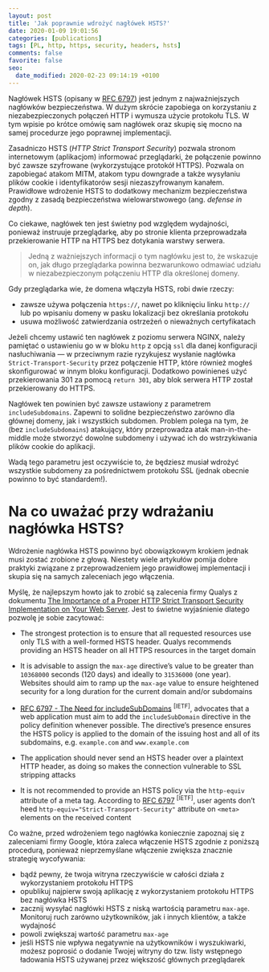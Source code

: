 ```yaml
---
layout: post
title: 'Jak poprawnie wdrożyć nagłówek HSTS?'
date: 2020-01-09 19:01:56
categories: [publications]
tags: [PL, http, https, security, headers, hsts]
comments: false
favorite: false
seo:
  date_modified: 2020-02-23 09:14:19 +0100
---
```


Nagłówek HSTS (opisany w [RFC 6797](https://tools.ietf.org/html/rfc6797)) jest jednym z najważniejszych nagłówków bezpieczeństwa. W dużym skrócie zapobiega on korzystaniu z niezabezpieczonych połączeń HTTP i wymusza użycie protokołu TLS. W tym wpisie po krótce omówię sam nagłówek oraz skupię się mocno na samej procedurze jego poprawnej implementacji.

Zasadniczo HSTS (_HTTP Strict Transport Security_) pozwala stronom internetowym (aplikacjom) informować przeglądarki, że połączenie powinno być zawsze szyfrowane (wykorzystujące protokół HTTPS). Pozwala on zapobiegać atakom MITM, atakom typu downgrade a także wysyłaniu plików cookie i identyfikatorów sesji niezaszyfrowanym kanałem. Prawidłowe wdrożenie HSTS to dodatkowy mechanizm bezpieczeństwa zgodny z zasadą bezpieczeństwa wielowarstwowego (ang. _defense in depth_).

Co ciekawe, nagłówek ten jest świetny pod względem wydajności, ponieważ instruuje przeglądarkę, aby po stronie klienta przeprowadzała przekierowanie HTTP na HTTPS bez dotykania warstwy serwera.

  > Jedną z ważniejszych informacji o tym nagłówku jest to, że wskazuje on, jak długo przeglądarka powinna bezwarunkowo odmawiać udziału w niezabezpieczonym połączeniu HTTP dla określonej domeny.

Gdy przeglądarka wie, że domena włączyła HSTS, robi dwie rzeczy:

  - zawsze używa połączenia `https://`, nawet po kliknięciu linku `http://` lub po wpisaniu domeny w pasku lokalizacji bez określania protokołu
  - usuwa możliwość zatwierdzania ostrzeżeń o nieważnych certyfikatach

Jeżeli chcemy ustawić ten nagłówek z poziomu serwera NGINX, należy pamiętać o ustawieniu go w w bloku `http` z opcją `ssl` dla danej konfiguracji nasłuchiwania — w przeciwnym razie ryzykujesz wysłanie nagłówka `Strict-Transport-Security` przez połączenie HTTP, które również mogłeś skonfigurować w innym bloku konfiguracji. Dodatkowo powinieneś użyć przekierowania 301 za pomocą `return 301`, aby blok serwera HTTP został przekierowany do HTTPS.

Nagłówek ten powinien być zawsze ustawiony z parametrem `includeSubdomains`. Zapewni to solidne bezpieczeństwo zarówno dla głównej domeny, jak i wszystkich subdomen. Problem polega na tym, że (bez `includeSubdomains`) atakujący, który przeprowadza atak man-in-the-middle może stworzyć dowolne subdomeny i używać ich do wstrzykiwania plików cookie do aplikacji.

Wadą tego parametru jest oczywiście to, że będziesz musiał wdrożyć wszystkie subdomeny za pośrednictwem protokołu SSL (jednak obecnie powinno to być standardem!).

# Na co uważać przy wdrażaniu nagłówka HSTS?

Wdrożenie nagłówka HSTS powinno być obowiązkowym krokiem jednak musi zostać zrobione z głową. Niestety wiele artykułów pomija dobre praktyki związane z przeprowadzeniem jego prawidłowej implementacji i skupia się na samych zaleceniach jego włączenia.

Myślę, że najlepszym howto jak to zrobić są zalecenia firmy Qualys z dokumentu [The Importance of a Proper HTTP Strict Transport Security Implementation on Your Web Server](https://blog.qualys.com/securitylabs/2016/03/28/the-importance-of-a-proper-http-strict-transport-security-implementation-on-your-web-server). Jest to świetne wyjaśnienie dlatego pozwolę je sobie zacytować:

- The strongest protection is to ensure that all requested resources use only TLS with a well-formed HSTS header. Qualys recommends providing an HSTS header on all HTTPS resources in the target domain

- It is advisable to assign the `max-age` directive’s value to be greater than `10368000` seconds (120 days) and ideally to `31536000` (one year). Websites should aim to ramp up the `max-age` value to ensure heightened security for a long duration for the current domain and/or subdomains

- [RFC 6797 - The Need for includeSubDomains](https://tools.ietf.org/html/rfc6797) <sup>[IETF]</sup>, advocates that a web application must aim to add the `includeSubDomain` directive in the policy definition whenever possible. The directive’s presence ensures the HSTS policy is applied to the domain of the issuing host and all of its subdomains, e.g. `example.com` and `www.example.com`

- The application should never send an HSTS header over a plaintext HTTP header, as doing so makes the connection vulnerable to SSL stripping attacks

- It is not recommended to provide an HSTS policy via the `http-equiv` attribute of a meta tag. According to [RFC 6797](https://tools.ietf.org/html/rfc6797) <sup>[IETF]</sup>, user agents don’t heed `http-equiv="Strict-Transport-Security"` attribute on `<meta>` elements on the received content

Co ważne, przed wdrożeniem tego nagłówka koniecznie zapoznaj się z zaleceniami firmy Google, która zaleca włączenie HSTS zgodnie z poniższą procedurą, ponieważ nieprzemyślane włączenie zwiększa znacznie strategię wycofywania:

- bądź pewny, że twoja witryna rzeczywiście w całości działa z wykorzystaniem protokołu HTTPS
- opublikuj najpierw swoją aplikację z wykorzystaniem protokołu HTTPS bez nagłówka HSTS
- zacznij wysyłać nagłówki HSTS z niską wartością parametru `max-age`. Monitoruj ruch zarówno użytkowników, jak i innych klientów, a także wydajność
- powoli zwiększaj wartość parametru `max-age`
- jeśli HSTS nie wpływa negatywnie na użytkowników i wyszukiwarki, możesz poprosić o dodanie Twojej witryny do tzw. listy wstępnego ładowania HSTS używanej przez większość głównych przeglądarek
